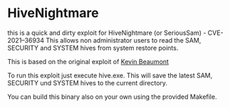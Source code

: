 # HiveNightmare

this is a quick and dirty exploit for HiveNightmare (or SeriousSam) - CVE-2021–36934
This allows non administrator users to read the SAM, SECURITY and SYSTEM hives from system restore points.

This is based on the original exploit of [Kevin Beaumont](https://github.com/GossiTheDog/HiveNightmare)

To run this exploit just execute hive.exe. This will save the latest SAM, SECURITY und SYSTEM hives to the current directory.

You can build this binary also on your own using the provided Makefile.
